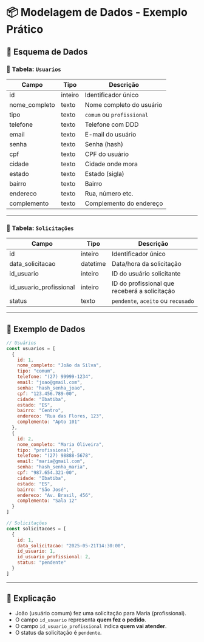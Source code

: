 
# 📦 Modelagem de Dados - Exemplo Prático

## 🧱 Esquema de Dados 

### 🧍 Tabela: `Usuarios`

| Campo        | Tipo    | Descrição                          |
|--------------|---------|------------------------------------|
| id           | inteiro | Identificador único                |
| nome_completo| texto   | Nome completo do usuário           |
| tipo         | texto   | `comum` ou `profissional`          |
| telefone     | texto   | Telefone com DDD                   |
| email        | texto   | E-mail do usuário                  |
| senha        | texto   | Senha (hash)                       |
| cpf          | texto   | CPF do usuário                     |
| cidade       | texto   | Cidade onde mora                   |
| estado       | texto   | Estado (sigla)                     |
| bairro       | texto   | Bairro                             |
| endereco     | texto   | Rua, número etc.                   |
| complemento  | texto   | Complemento do endereço            |

---

### 📄 Tabela: `Solicitações`

| Campo                   | Tipo     | Descrição                                           |
|-------------------------|----------|-----------------------------------------------------|
| id                      | inteiro  | Identificador único                                 |
| data_solicitacao        | datetime | Data/hora da solicitação                            |
| id_usuario              | inteiro  | ID do usuário solicitante                           |
| id_usuario_profissional | inteiro  | ID do profissional que receberá a solicitação       |
| status                  | texto    | `pendente`, `aceito` ou `recusado`                  |

---

## 🧪 Exemplo de Dados

```js
// Usuários
const usuarios = [
  {
    id: 1,
    nome_completo: "João da Silva",
    tipo: "comum",
    telefone: "(27) 99999-1234",
    email: "joao@gmail.com",
    senha: "hash_senha_joao",
    cpf: "123.456.789-00",
    cidade: "Ibatiba",
    estado: "ES",
    bairro: "Centro",
    endereco: "Rua das Flores, 123",
    complemento: "Apto 101"
  },
  {
    id: 2,
    nome_completo: "Maria Oliveira",
    tipo: "profissional",
    telefone: "(27) 98888-5678",
    email: "maria@gmail.com",
    senha: "hash_senha_maria",
    cpf: "987.654.321-00",
    cidade: "Ibatiba",
    estado: "ES",
    bairro: "São José",
    endereco: "Av. Brasil, 456",
    complemento: "Sala 12"
  }
]

// Solicitações
const solicitacoes = [
  {
    id: 1,
    data_solicitacao: "2025-05-21T14:30:00",
    id_usuario: 1,
    id_usuario_profissional: 2,
    status: "pendente"
  }
]
```

---

## 📌 Explicação

- João (usuário comum) fez uma solicitação para Maria (profissional).
- O campo `id_usuario` representa **quem fez o pedido**.
- O campo `id_usuario_profissional` indica **quem vai atender**.
- O status da solicitação é `pendente`.

